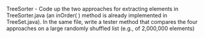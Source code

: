 TreeSorter - Code up the two approaches for extracting elements in TreeSorter.java (an inOrder( ) method is already implemented in TreeSet.java). In the same file, write a tester method that compares the four approaches on a large randomly shuffled list (e.g., of 2,000,000 elements)
